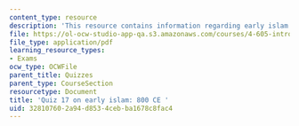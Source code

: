 ```yaml
---
content_type: resource
description: 'This resource contains information regarding early islam: 800 CE.'
file: https://ol-ocw-studio-app-qa.s3.amazonaws.com/courses/4-605-introduction-to-the-history-and-theory-of-architecture-spring-2012/328107602a94d8534cebba1678c8fac4_MIT4_605S12_quiz17.pdf
file_type: application/pdf
learning_resource_types:
- Exams
ocw_type: OCWFile
parent_title: Quizzes
parent_type: CourseSection
resourcetype: Document
title: 'Quiz 17 on early islam: 800 CE '
uid: 32810760-2a94-d853-4ceb-ba1678c8fac4
---
```

